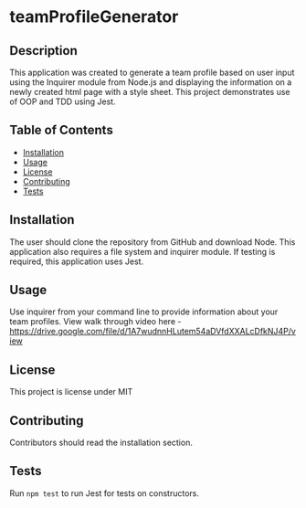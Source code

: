 # teamProfileGenerator

## Description 
This application was created to generate a team profile based on user input using the Inquirer module from Node.js and displaying the information on a newly created html page with a style sheet. This project demonstrates use of OOP and TDD using Jest. 

## Table of Contents
* [Installation](#installation)
* [Usage](#usage)
* [License](#license)
* [Contributing](#contributing)
* [Tests](#tests)


## Installation 
The user should clone the repository from GitHub and download Node. This application also requires a file system and inquirer module. If testing is required, this application uses Jest. 

## Usage 
Use inquirer from your command line to provide information about your team profiles.
View walk through video here -https://drive.google.com/file/d/1A7wudnnHLutem54aDVfdXXALcDfkNJ4P/view



## License 
This project is license under MIT

## Contributing 
Contributors should read the installation section. 

## Tests
Run `npm test` to run Jest for tests on constructors. 